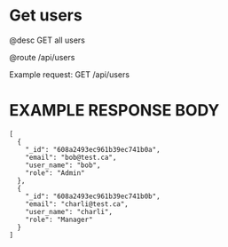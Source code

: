 # Get users
@desc GET all users

@route /api/users

Example request: GET /api/users

# EXAMPLE RESPONSE BODY
```
[
  {
    "_id": "608a2493ec961b39ec741b0a",
    "email": "bob@test.ca",
    "user_name": "bob",
    "role": "Admin"
  }, 
  {
    "_id": "608a2493ec961b39ec741b0b",
    "email": "charli@test.ca",
    "user_name": "charli",
    "role": "Manager"
  }
]
```